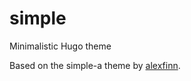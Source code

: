 simple
======

Minimalistic Hugo theme

Based on the simple-a theme by [alexfinn](http://ru.alexfinn.eu).

